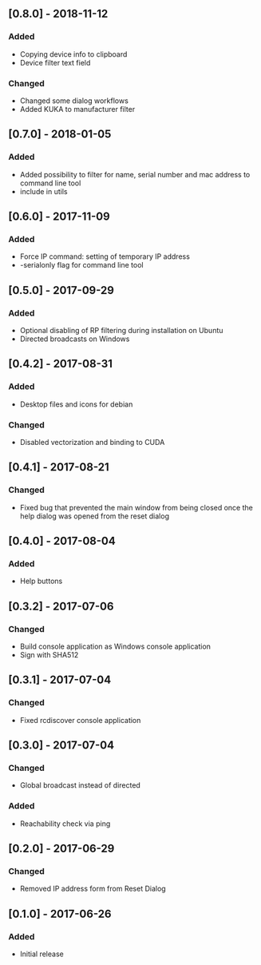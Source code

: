## [0.8.0] - 2018-11-12
### Added
- Copying device info to clipboard
- Device filter text field

### Changed
- Changed some dialog workflows
- Added KUKA to manufacturer filter

## [0.7.0] - 2018-01-05
### Added
- Added possibility to filter for name, serial number and mac address to command line tool
- include <array> in utils

## [0.6.0] - 2017-11-09
### Added
- Force IP command: setting of temporary IP address
- -serialonly flag for command line tool

## [0.5.0] - 2017-09-29
### Added
- Optional disabling of RP filtering during installation on Ubuntu
- Directed broadcasts on Windows

## [0.4.2] - 2017-08-31
### Added
- Desktop files and icons for debian
### Changed
- Disabled vectorization and binding to CUDA

## [0.4.1] - 2017-08-21
### Changed
- Fixed bug that prevented the main window from being closed once the help dialog was opened from the reset dialog

## [0.4.0] - 2017-08-04
### Added
- Help buttons

## [0.3.2] - 2017-07-06
### Changed
- Build console application as Windows console application
- Sign with SHA512

## [0.3.1] - 2017-07-04
### Changed
- Fixed rcdiscover console application

## [0.3.0] - 2017-07-04
### Changed
- Global broadcast instead of directed

### Added
- Reachability check via ping

## [0.2.0] - 2017-06-29
### Changed
- Removed IP address form from Reset Dialog

## [0.1.0] - 2017-06-26
### Added
- Initial release
